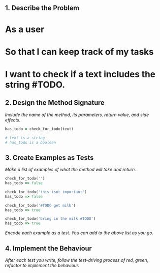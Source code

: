 ## 1. Describe the Problem

# As a user
# So that I can keep track of my tasks
# I want to check if a text includes the string #TODO.

## 2. Design the Method Signature

_Include the name of the method, its parameters, return value, and side effects._

```ruby
has_todo = check_for_todo(text)

# text is a string
# has_todo is a boolean
```

## 3. Create Examples as Tests

_Make a list of examples of what the method will take and return._

```ruby
check_for_todo('')
has_todo => false

check_for_todo('this isnt important')
has_todo => false

check_for_todo('#TODO get milk')
has_todo => true

check_for_todo('bring in the milk #TODO')
has_todo => true
```

_Encode each example as a test. You can add to the above list as you go._

## 4. Implement the Behaviour

_After each test you write, follow the test-driving process of red, green, refactor to implement the behaviour._

